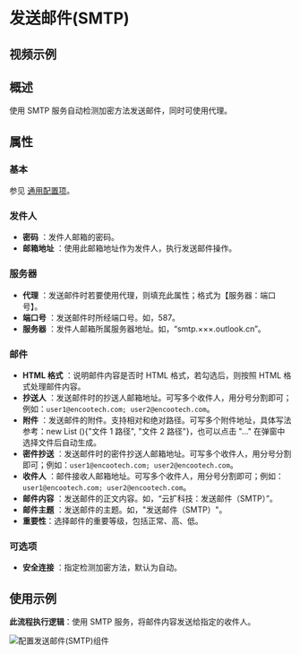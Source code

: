 # 发送邮件(SMTP)

## 视频示例

## 概述

使用 SMTP 服务自动检测加密方法发送邮件，同时可使用代理。

## 属性

### 基本

参见 [通用配置项](../../Appendix/CommonConfigurationItems.md)。

### 发件人

- **密码** ：发件人邮箱的密码。
- **邮箱地址** ：使用此邮箱地址作为发件人，执行发送邮件操作。

### 服务器

- **代理** ：发送邮件时若要使用代理，则填充此属性；格式为【服务器：端口号】。
- **端口号** ：发送邮件时所经端口号。如，587。
- **服务器** ：发件人邮箱所属服务器地址。如，“smtp.×××.outlook.cn”。

### 邮件

- **HTML 格式** ：说明邮件内容是否时 HTML 格式，若勾选后，则按照 HTML 格式处理邮件内容。
- **抄送人** ：发送邮件时的抄送人邮箱地址。可写多个收件人，用分号分割即可；例如：`user1@encootech.com; user2@encootech.com`。
- **附件** ：发送邮件的附件。支持相对和绝对路径。可写多个附件地址，具体写法参考：new List <string>(){"文件 1 路径", "文件 2 路径"}，也可以点击 "..." 在弹窗中选择文件后自动生成。
- **密件抄送** ：发送邮件时的密件抄送人邮箱地址。可写多个收件人，用分号分割即可；例如：`user1@encootech.com; user2@encootech.com`。
- **收件人** ：邮件接收人邮箱地址。可写多个收件人，用分号分割即可；例如：`user1@encootech.com; user2@encootech.com`。
- **邮件内容** ：发送邮件的正文内容。如，“云扩科技：发送邮件（SMTP）”。
- **邮件主题** ：发送邮件的主题。如，"发送邮件（SMTP）"。
- **重要性**：选择邮件的重要等级，包括正常、高、低。

### 可选项

- **安全连接** ：指定检测加密方法，默认为自动。

## 使用示例

**此流程执行逻辑**：使用 SMTP 服务，将邮件内容发送给指定的收件人。

 ![配置发送邮件(SMTP)组件](https://docimages.blob.core.chinacloudapi.cn/images/Activities/SendMailSMTP2020122202.png)
